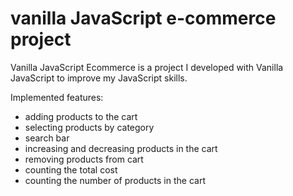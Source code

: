 # vanilla JavaScript e-commerce project


Vanilla JavaScript Ecommerce is a project I developed with Vanilla JavaScript to improve my JavaScript skills.



Implemented features:
- adding products to the cart
- selecting products by category
- search bar
- increasing and decreasing products in the cart
- removing products from cart
- counting the total cost
- counting the number of products in the cart
